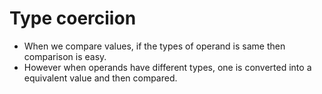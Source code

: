 # Type coerciion

- When we compare values, if the types of operand is same then comparison is easy.
- However when operands have different types, one is converted into a equivalent value and then compared.
